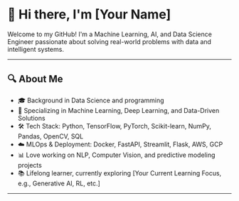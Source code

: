 # 👋 Hi there, I'm [Your Name]

Welcome to my GitHub! I'm a Machine Learning, AI, and Data Science Engineer passionate about solving real-world problems with data and intelligent systems.

---

## 🔍 About Me

- 🎓 Background in Data Science and programming 
- 🤖 Specializing in Machine Learning, Deep Learning, and Data-Driven Solutions
- 🛠️ Tech Stack: Python, TensorFlow, PyTorch, Scikit-learn, NumPy, Pandas, OpenCV, SQL
- ☁️ MLOps & Deployment: Docker, FastAPI, Streamlit, Flask, AWS, GCP
- 📊 Love working on NLP, Computer Vision, and predictive modeling projects
- 📚 Lifelong learner, currently exploring [Your Current Learning Focus, e.g., Generative AI, RL, etc.]

---
